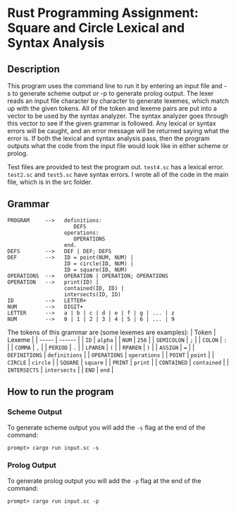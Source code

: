 # Rust Programming Assignment: Square and Circle Lexical and Syntax Analysis


## Description
This program uses the command line to run it by entering an input file and -s to generate scheme output or -p to generate prolog output. The lexer reads an input file character by character to generate lexemes, which match up with the given tokens. All of the token and lexeme pairs are put into a vector to be used by the syntax analyzer. The syntax analyzer goes through this vector to see if the given grammar is followed. Any lexical or syntax errors will be caught, and an error message will be returned saying what the error is. If both the lexical and syntax analysis pass, then the program outputs what the code from the input file would look like in either scheme or prolog.

Test files are provided to test the program out. `test4.sc` has a lexical error. `test2.sc` and `test5.sc` have syntax errors. I wrote all of the code in the main file, which is in the src folder. 


## Grammar

```
PROGRAM     -->   definitions: 
                     DEFS
                  operations:
                     OPERATIONS
                  end.
DEFS        -->   DEF | DEF; DEFS
DEF         -->   ID = point(NUM, NUM) |
                  ID = circle(ID, NUM) |
                  ID = square(ID, NUM)
OPERATIONS  -->   OPERATION | OPERATION; OPERATIONS
OPERATION   -->   print(ID) |
                  contained(ID, ID) |
                  intersects(ID, ID)
ID          -->   LETTER+
NUM         -->   DIGIT+
LETTER      -->   a | b | c | d | e | f | g | ... | z
NUM         -->   0 | 1 | 2 | 3 | 4 | 5 | 6 | ... | 9
```

The tokens of this grammar are (some lexemes are examples):
| Token | Lexeme |
| ----- | ------ |
| `ID` | `alpha` |
| `NUM` |  `256` |
| `SEMICOLON` | `;` |
| `COLON` | `:` |
| `COMMA` | `,` |
| `PERIOD` | `.` |
| `LPAREN` | `(` |
| `RPAREN` | `)` |
| `ASSIGN` | `=` |
| `DEFINITIONS` | `definitions` |
| `OPERATIONS` | `operations` |
| `POINT` | `point` |
| `CIRCLE` | `circle` |
| `SQUARE` | `square` |
| `PRINT` | `print` |
| `CONTAINED` | `contained` |
| `INTERSECTS` | `intersects` |
| `END` | `end` |



## How to run the program

### Scheme Output
To generate scheme output you will add the `-s` flag at the end of the command:
```
prompt> cargo run input.sc -s
```
### Prolog Output
To generate prolog output you will add the `-p` flag at the end of the command:
```
prompt> cargo run input.sc -p
```
